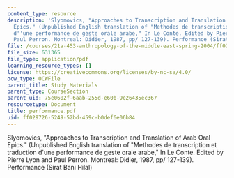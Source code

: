 ```yaml
---
content_type: resource
description: 'Slyomovics, "Approaches to Transcription and Translation of Arab Oral
  Epics." (Unpublished English translation of "Methodes de transcription et traduction
  d''une performance de geste orale arabe," In Le Conte. Edited by Pierre Lyon and
  Paul Perron. Montreal: Didier, 1987, pp/ 127-139). Performance (Sirat Bani Hilal)'
file: /courses/21a-453-anthropology-of-the-middle-east-spring-2004/ff029726524952bd459cb0def6e06b84_performance.pdf
file_size: 631365
file_type: application/pdf
learning_resource_types: []
license: https://creativecommons.org/licenses/by-nc-sa/4.0/
ocw_type: OCWFile
parent_title: Study Materials
parent_type: CourseSection
parent_uid: 75e0602f-6aab-255d-e60b-9e26435ec367
resourcetype: Document
title: performance.pdf
uid: ff029726-5249-52bd-459c-b0def6e06b84
---
```

Slyomovics, "Approaches to Transcription and Translation of Arab Oral Epics." (Unpublished English translation of "Methodes de transcription et traduction d'une performance de geste orale arabe," In Le Conte. Edited by Pierre Lyon and Paul Perron. Montreal: Didier, 1987, pp/ 127-139). Performance (Sirat Bani Hilal)
